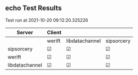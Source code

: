 ## echo Test Results
Test run at 2021-10-20 09:12:20.325226

| Server      | Client      |             |             |
|-------------|-------------|-------------|-------------|
|             | werift      | libdatachannel| sipsorcery  |
| sipsorcery  | &#9745;     | &#9745;     | &#9745;     |
| werift      | &#9745;     | &#9745;     | &#9745;     |
| libdatachannel| &#9745;     | &#9745;     | &#9745;     |
